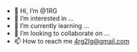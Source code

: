 - 👋 Hi, I’m @1RG
- 👀 I’m interested in ...
- 🌱 I’m currently learning ...
- 💞️ I’m looking to collaborate on ...
- 📫 How to reach me 4rg2lg@gmail.com

<!---
1RG/1RG is a ✨ special ✨ repository because its `README.md` (this file) appears on your GitHub profile.
You can click the Preview link to take a look at your changes.
--->
